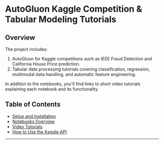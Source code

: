 # **AutoGluon Kaggle Competition & Tabular Modeling Tutorials**

## **Overview**

The project includes:

1. AutoGluon for Kaggle competitions such as IEEE Fraud Detection and California House Price prediction.
2. Tabular data processing tutorials covering classification, regression, multimodal data handling, and automatic feature engineering.

In addition to the notebooks, you'll find links to short video tutorials explaining each notebook and its functionality.

## **Table of Contents**

- [Setup and Installation](#setup-and-installation)
- [Notebooks Overview](#notebooks-overview)
- [Video Tutorials](#video-tutorials)
- [How to Use the Kaggle API](#how-to-use-the-kaggle-api)

---
